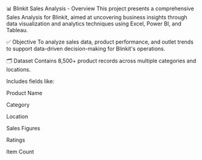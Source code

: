 📊 Blinkit Sales Analysis - Overview
This project presents a comprehensive Sales Analysis for Blinkit, aimed at uncovering business insights through data visualization and analytics techniques using Excel, Power BI, and Tableau.

✅ Objective
To analyze sales data, product performance, and outlet trends to support data-driven decision-making for Blinkit's operations.

🗂️ Dataset
Contains 8,500+ product records across multiple categories and locations.

Includes fields like:

Product Name

Category

Location

Sales Figures

Ratings

Item Count

